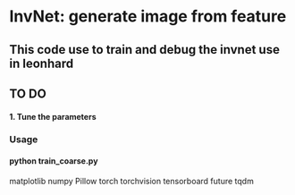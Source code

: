 # InvNet: generate image from feature

## This code use to train and debug the invnet use in leonhard
## TO DO
#### 1. Tune the parameters

### Usage
#### python train_coarse.py 



matplotlib
numpy
Pillow
torch
torchvision
tensorboard
future
tqdm
